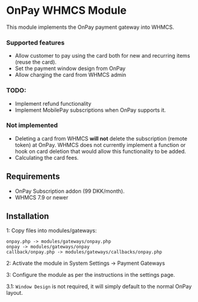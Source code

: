 # OnPay WHMCS Module

This module implements the OnPay payment gateway into WHMCS.

### Supported features
- Allow customer to pay using the card both for new and recurring items (reuse the card).
- Set the payment window design from OnPay
- Allow charging the card from WHMCS admin

### TODO:
- Implement refund functionality
- Implement MobilePay subscriptions when OnPay supports it.

### Not implemented
- Deleting a card from WHMCS **will not** delete the subscription (remote token) at OnPay. WHMCS does not currently implement a function or hook on card deletion that would allow this functionality to be added.
- Calculating the card fees.


## Requirements

- OnPay Subscription addon (99 DKK/month).
- WHMCS 7.9 or newer

## Installation

1: Copy files into modules/gateways:

```
onpay.php -> modules/gateways/onpay.php
onpay -> modules/gateways/onpay
callback/onpay.php -> modules/gateways/callbacks/onpay.php
```

2: Activate the module in System Settings -> Payment Gateways

3: Configure the module as per the instructions in the settings page.

3.1: `Window Design` is not required, it will simply default to the normal OnPay layout.
